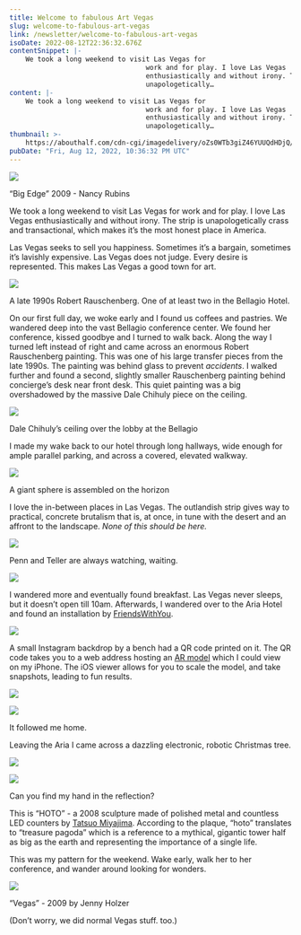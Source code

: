 ```yaml
---
title: Welcome to fabulous Art Vegas
slug: welcome-to-fabulous-art-vegas
link: /newsletter/welcome-to-fabulous-art-vegas
isoDate: 2022-08-12T22:36:32.676Z
contentSnippet: |-
    We took a long weekend to visit Las Vegas for
                                  work and for play. I love Las Vegas
                                  enthusiastically and without irony. The strip is
                                  unapologetically…
content: |-
    We took a long weekend to visit Las Vegas for
                                  work and for play. I love Las Vegas
                                  enthusiastically and without irony. The strip is
                                  unapologetically…
thumbnail: >-
    https://abouthalf.com/cdn-cgi/imagedelivery/oZs0WTb3giZ46YUUQdHDjQ/55346a96-40af-4c99-b7f4-d8a0ae9a4200/width=1200,format=auto
pubDate: "Fri, Aug 12, 2022, 10:36:32 PM UTC"
---
```


![](https://abouthalf.com/cdn-cgi/imagedelivery/oZs0WTb3giZ46YUUQdHDjQ/7854e895-8492-4108-7d55-9e5991379b00/width=1200,format=auto)

“Big Edge” 2009 - Nancy Rubins

We took a long weekend to visit Las Vegas for work and for play. I love Las Vegas enthusiastically and without irony. The strip is unapologetically crass and transactional, which makes it’s the most honest place in America.

Las Vegas seeks to sell you happiness. Sometimes it’s a bargain, sometimes it’s lavishly expensive. Las Vegas does not judge. Every desire is represented. This makes Las Vegas a good town for art.

![](https://abouthalf.com/cdn-cgi/imagedelivery/oZs0WTb3giZ46YUUQdHDjQ/937980ce-9c01-4896-341e-660ee16b1600/width=1200,format=auto)

A late 1990s Robert Rauschenberg. One of at least two in the Bellagio Hotel.

On our first full day, we woke early and I found us coffees and pastries. We wandered deep into the vast Bellagio conference center. We found her conference, kissed goodbye and I turned to walk back. Along the way I turned left instead of right and came across an enormous Robert Rauschenberg painting. This was one of his large transfer pieces from the late 1990s. The painting was behind glass to prevent _accidents_. I walked further and found a second, slightly smaller Rauschenberg painting behind concierge’s desk near front desk. This quiet painting was a big overshadowed by the massive Dale Chihuly piece on the ceiling.

![](https://abouthalf.com/cdn-cgi/imagedelivery/oZs0WTb3giZ46YUUQdHDjQ/2f4b0223-7e9a-444a-726a-7e94c2b1b500/width=1200,format=auto)

Dale Chihuly’s ceiling over the lobby at the Bellagio

I made my wake back to our hotel through long hallways, wide enough for ample parallel parking, and across a covered, elevated walkway.

![](https://abouthalf.com/cdn-cgi/imagedelivery/oZs0WTb3giZ46YUUQdHDjQ/36ce371d-ffe3-40f3-2b4b-9788fc856900/width=1200,format=auto)

A giant sphere is assembled on the horizon

I love the in-between places in Las Vegas. The outlandish strip gives way to practical, concrete brutalism that is, at once, in tune with the desert and an affront to the landscape. _None of this should be here._

![](https://abouthalf.com/cdn-cgi/imagedelivery/oZs0WTb3giZ46YUUQdHDjQ/393083c2-e814-441d-9916-5fabc30b8600/width=1200,format=auto)

Penn and Teller are always watching, waiting.

![](https://abouthalf.com/cdn-cgi/imagedelivery/oZs0WTb3giZ46YUUQdHDjQ/91434757-60c9-4e1e-c2a9-04420aa2c500/width=1200,format=auto)

I wandered more and eventually found breakfast. Las Vegas never sleeps, but it doesn’t open till 10am. Afterwards, I wandered over to the Aria Hotel and found an installation by [FriendsWithYou](https://friendswithyou.com).

![](https://abouthalf.com/cdn-cgi/imagedelivery/oZs0WTb3giZ46YUUQdHDjQ/d99fe721-187e-4e22-a089-611744fab600/width=1200,format=auto)

A small Instagram backdrop by a bench had a QR code printed on it. The QR code takes you to a web address hosting an [AR model](https://app.vectary.com/viewer/v1/?model=57049264-90f2-4f86-8568-a0ee88e0fd94&env=studio3) which I could view on my iPhone. The iOS viewer allows for you to scale the model, and take snapshots, leading to fun results.

![](https://abouthalf.com/cdn-cgi/imagedelivery/oZs0WTb3giZ46YUUQdHDjQ/78e601c2-04d4-46bc-aaad-8ea58d28a900/width=1200,format=auto)

![](https://abouthalf.com/cdn-cgi/imagedelivery/oZs0WTb3giZ46YUUQdHDjQ/82e6aeda-186a-41f3-8f1a-5c88a5e9e800/width=1200,format=auto)

It followed me home.

Leaving the Aria I came across a dazzling electronic, robotic Christmas tree.

![](https://abouthalf.com/cdn-cgi/imagedelivery/oZs0WTb3giZ46YUUQdHDjQ/aea75a00-6ffd-409a-91be-cf4075b0ba00/width=1200,format=auto)

![](https://abouthalf.com/cdn-cgi/imagedelivery/oZs0WTb3giZ46YUUQdHDjQ/d34bfa16-3a46-4fb1-1ed0-1d0bbe800f00/width=1200,format=auto)

Can you find my hand in the reflection?

This is “HOTO” - a 2008 sculpture made of polished metal and countless LED counters by [Tatsuo Miyajima](https://tatsuomiyajima.com). According to the plaque, “hoto” translates to “treasure pagoda” which is a reference to a mythical, gigantic tower half as big as the earth and representing the importance of a single life.

This was my pattern for the weekend. Wake early, walk her to her conference, and wander around looking for wonders.

![](https://abouthalf.com/cdn-cgi/imagedelivery/oZs0WTb3giZ46YUUQdHDjQ/cd65afdb-8587-4b71-ea2d-ce5a817f1900/width=1200,format=auto)

“Vegas” - 2009 by Jenny Holzer

(Don’t worry, we did normal Vegas stuff. too.)
